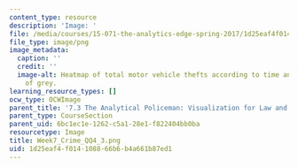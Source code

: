 ```yaml
---
content_type: resource
description: 'Image: '
file: /media/courses/15-071-the-analytics-edge-spring-2017/1d25eaf4f014108866b6b4a661b87ed1_Week7_Crime_QQ4_3.png
file_type: image/png
image_metadata:
  caption: ''
  credit: ''
  image-alt: Heatmap of total motor vehicle thefts according to time and day in shades
    of grey.
learning_resource_types: []
ocw_type: OCWImage
parent_title: '7.3 The Analytical Policeman: Visualization for Law and Order'
parent_type: CourseSection
parent_uid: 6bc1ec1e-1262-c5a1-28e1-f822404bb0ba
resourcetype: Image
title: Week7_Crime_QQ4_3.png
uid: 1d25eaf4-f014-1088-66b6-b4a661b87ed1
---
```

